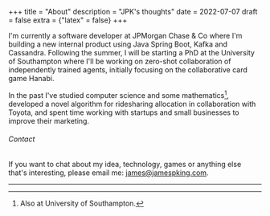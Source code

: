 +++
title = "About"
description = "JPK's thoughts"
date = 2022-07-07
draft = false
extra = {"latex" = false}
+++

I'm currently a software developer at JPMorgan Chase & Co where I'm building a new internal product using Java Spring Boot, Kafka and Cassandra. <!-- more -->Following the summer, I will be starting a PhD at the University of Southampton where I'll be working on zero-shot collaboration of independently trained agents, initially focusing on the collaborative card game Hanabi.

In the past I've studied computer science and some mathematics[^1], developed a novel algorithm for ridesharing allocation in collaboration with Toyota, and spent time working with startups and small businesses to improve their marketing.

###### Contact
If you want to chat about my idea, technology, games or anything else that's interesting, please email me: [james@jamespking.com](mailto:james@jamespking.com).

---
[^1]: Also at University of Southampton.


